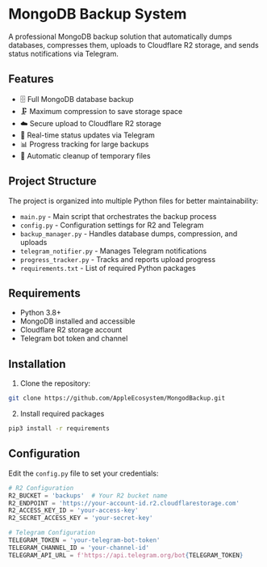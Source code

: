 # MongoDB Backup System

A professional MongoDB backup solution that automatically dumps databases, compresses them, uploads to Cloudflare R2 storage, and sends status notifications via Telegram.

## Features

- 🗄️ Full MongoDB database backup
- 🗜️ Maximum compression to save storage space
- ☁️ Secure upload to Cloudflare R2 storage
- 📱 Real-time status updates via Telegram
- 📊 Progress tracking for large backups
- 🔄 Automatic cleanup of temporary files

## Project Structure

The project is organized into multiple Python files for better maintainability:

- `main.py` - Main script that orchestrates the backup process
- `config.py` - Configuration settings for R2 and Telegram
- `backup_manager.py` - Handles database dumps, compression, and uploads
- `telegram_notifier.py` - Manages Telegram notifications
- `progress_tracker.py` - Tracks and reports upload progress
- `requirements.txt` - List of required Python packages

## Requirements

- Python 3.8+
- MongoDB installed and accessible
- Cloudflare R2 storage account
- Telegram bot token and channel

## Installation

1. Clone the repository:
```bash
git clone https://github.com/AppleEcosystem/MongodBackup.git
```

2. Install required packages
```bash
pip3 install -r requirements
```

## Configuration

Edit the `config.py` file to set your credentials:

```python
# R2 Configuration
R2_BUCKET = 'backups'  # Your R2 bucket name
R2_ENDPOINT = 'https://your-account-id.r2.cloudflarestorage.com'
R2_ACCESS_KEY_ID = 'your-access-key'
R2_SECRET_ACCESS_KEY = 'your-secret-key'

# Telegram Configuration
TELEGRAM_TOKEN = 'your-telegram-bot-token'
TELEGRAM_CHANNEL_ID = 'your-channel-id'
TELEGRAM_API_URL = f'https://api.telegram.org/bot{TELEGRAM_TOKEN}
